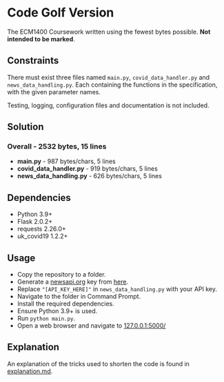 # Code Golf Version
The ECM1400 Coursework written using the fewest bytes possible. **Not intended to be marked**.
## Constraints
There must exist three files named `main.py`, `covid_data_handler.py` and `news_data_handling.py`. Each containing the functions in the specification, with the given parameter names. 

Testing, logging, configuration files and documentation is not included.
## Solution
### Overall - 2532 bytes, 15 lines
- **main.py** - 987 bytes/chars, 5 lines
- **covid_data_handler.py** - 919 bytes/chars, 5 lines
- **news_data_handling.py** - 626 bytes/chars, 5 lines
## Dependencies
- Python 3.9+
- Flask 2.0.2+
- requests 2.26.0+
- uk_covid19 1.2.2+
## Usage
- Copy the repository to a folder.
- Generate a [newsapi.org](https://newsapi.org/) key from [here](https://newsapi.org/register).
- Replace `"[API_KEY_HERE]"` in `news_data_handling.py` with your API key.
- Navigate to the folder in Command Prompt.
- Install the required dependencies.
- Ensure Python 3.9+ is used.
- Run `python main.py`.
- Open a web browser and navigate to [127.0.0.1:5000/](http://127.0.0.1:5000/)
## Explanation
An explanation of the tricks used to shorten the code is found in [explanation.md](explanation.md).

